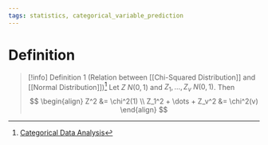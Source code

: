 ```yaml
---
tags: statistics, categorical_variable_prediction
---
```


# Definition

> [!info] Definition 1 (Relation between [[Chi-Squared Distribution]] and [[Normal Distribution]])[^1]
> Let $Z ~ N(0, 1)$ and $Z_1, \dots, Z_v ~ N(0, 1)$. Then
> $$
> \begin{align}
> Z^2 &= \chi^2(1) \\
> Z_1^2 + \dots + Z_v^2 &= \chi^2(v)
> \end{align}
> $$

[^1]: [Categorical Data Analysis](zotero://open-pdf/library/items/JZKRKD5L?page=26)
